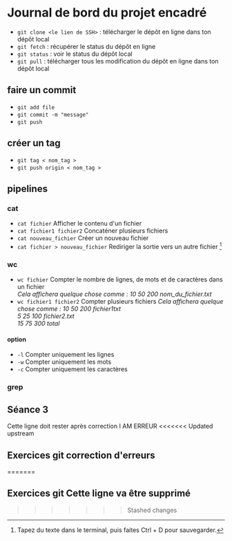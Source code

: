 # Journal de bord du projet encadré

- `git clone <le lien de SSH>` : télécharger le dépôt en ligne dans ton dépôt local
- `git fetch` : récupérer le status du dépôt en ligne 
- `git status` : voir le status du dépôt local
- `git pull` :  télécharger tous les modification du dépôt en ligne dans ton dépôt local

## faire un commit

- `git add file`
- `git commit -m "message"`
- `git push`

## créer un tag

- `git tag < nom_tag >`
- `git push origin < nom_tag >`

## pipelines

### cat

- `cat fichier` Afficher le contenu d'un fichier
- `cat fichier1 fichier2` Concaténer plusieurs fichiers
- `cat nouveau_fichier` Créer un nouveau fichier
- `cat fichier > nouveau_fichier` Rediriger la sortie vers un autre fichier [^note]
  [^note]: Tapez du texte dans le terminal, puis faites Ctrl + D pour sauvegarder.

### wc

- `wc fichier` Compter le nombre de lignes, de mots et de caractères dans un fichier  
  *Cela affichera quelque chose comme : 10 50 200 nom_du_fichier.txt*
- `wc fichier1 fichier2` Compter plusieurs fichiers
  *Cela affichera quelque chose comme : 10  50 200 fichier1txt*  
                                       *5  25 100 fichier2.txt*  
                                       *15  75 300 total*

#### option

- `-l` Compter uniquement les lignes
- `-w` Compter uniquement les mots
- `-c` Compter uniquement les caractères

### grep

## Séance 3

Cette ligne doit rester après correction
I AM ERREUR
<<<<<<< Updated upstream

## Exercices git correction d'erreurs

=======

## Exercices git Cette ligne va être supprimé

>>>>>>> Stashed changes
